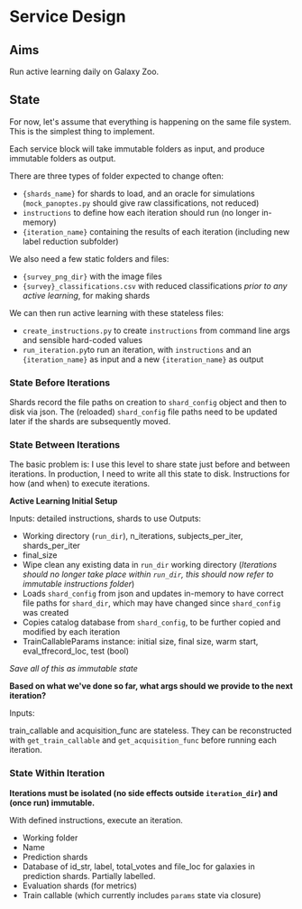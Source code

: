# Service Design

## Aims

Run active learning daily on Galaxy Zoo.

## State

For now, let's assume that everything is happening on the same file system. This is the simplest thing to implement.

Each service block will take immutable folders as input, and produce immutable folders as output.

There are three types of folder expected to change often:
- `{shards_name}` for shards to load, and an oracle for simulations (`mock_panoptes.py` should give raw classifications, not reduced)
- `instructions` to define how each iteration should run (no longer in-memory)
- `{iteration_name}` containing the results of each iteration (including new label reduction subfolder)

We also need a few static folders and files:
- `{survey_png_dir}` with the image files
- `{survey}_classifications.csv` with reduced classifications *prior to any active learning*, for making shards

We can then run active learning with these stateless files:
- `create_instructions.py` to create `instructions` from command line args and sensible hard-coded values
- `run_iteration.py`to run an iteration, with `instructions` and an `{iteration_name}` as input and a new `{iteration_name}` as output
 
### State Before Iterations

Shards record the file paths on creation to `shard_config` object and then to disk via json. The (reloaded) `shard_config` file paths need to be updated later if the shards are subsequently moved.

### State Between Iterations

The basic problem is: I use this level to share state just before and between iterations. In production, I need to write all this state to disk.
Instructions for how (and when) to execute iterations.

**Active Learning Initial Setup**

Inputs: detailed instructions, shards to use
Outputs: 

- Working directory (`run_dir`), n_iterations, subjects_per_iter, shards_per_iter
- final_size
- Wipe clean any existing data in `run_dir` working directory (*Iterations should no longer take place within `run_dir`, this should now refer to immutable instructions folder*)
- Loads `shard_config` from json and updates in-memory to have correct file paths for `shard_dir`, which may have changed since `shard_config` was created
- Copies catalog database from `shard_config`, to be further copied and modified by each iteration
- TrainCallableParams instance: initial size, final size, warm start, eval_tfrecord_loc, test (bool)

*Save all of this as immutable state*

**Based on what we've done so far, what args should we provide to the next iteration?**

Inputs: 

train_callable and acquisition_func are stateless. 
They can be reconstructed with `get_train_callable` and `get_acquisition_func` before running each iteration.

### State Within Iteration

**Iterations must be isolated (no side effects outside `iteration_dir`) and (once run) immutable.**


With defined instructions, execute an iteration.
- Working folder
- Name
- Prediction shards
- Database of id_str, label, total_votes and file_loc for galaxies in prediction shards. Partially labelled.
- Evaluation shards (for metrics)
- Train callable (which currently includes `params` state via closure)

